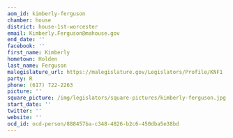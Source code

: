 ```yaml
---
aom_id: kimberly-ferguson
chamber: house
district: house-1st-worcester
email: Kimberly.Ferguson@mahouse.gov
end_date: ''
facebook: ''
first_name: Kimberly
hometown: Holden
last_name: Ferguson
malegislature_url: https://malegislature.gov/Legislators/Profile/KNF1
party: R
phone: (617) 722-2263
picture: ''
square_picture: /img/legislators/square-pictures/kimberly-ferguson.jpg
start_date: ''
twitter: ''
website: ''
ocd_id: ocd-person/888457ba-c348-4826-b2c6-450dba5e38bd
---
```

